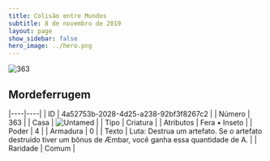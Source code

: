 ```yaml
---
title: Colisão entre Mundos
subtitle: 8 de novembro de 2019
layout: page
show_sidebar: false
hero_image: ../hero.png
---
```


![363](https://cdn.keyforgegame.com/media/card_front/pt/452_363_8JCMCV4VJGQC_pt.png)

## Mordeferrugem

|----|----|
| ID | 4a52753b-2028-4d25-a238-92bf3f8267c2 |
| Número | 363 |
| Casa | ![Untamed](https://archonarcana.com/images/thumb/b/bd/Untamed.png/22px-Untamed.png "Indomados") |
| Tipo | Criatura |
| Atributos | Fera • Inseto |
| Poder | 4 |
| Armadura | 0 |
| Texto | Luta: Destrua um artefato. Se o artefato destruído tiver um bônus de Æmbar, você ganha essa quantidade de A. |
| Raridade | Comum |

